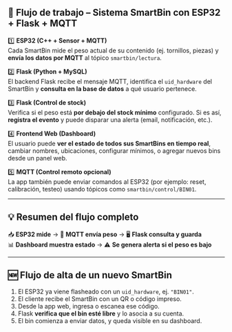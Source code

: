 ## 🧠 Flujo de trabajo – Sistema SmartBin con ESP32 + Flask + MQTT

1️⃣ **ESP32 (C++ + Sensor + MQTT)**  
Cada SmartBin mide el peso actual de su contenido (ej. tornillos, piezas) y **envía los datos por MQTT** al tópico `smartbin/lectura`.

2️⃣ **Flask (Python + MySQL)**  
El backend Flask recibe el mensaje MQTT, identifica el `uid_hardware` del SmartBin y **consulta en la base de datos** a qué usuario pertenece.

3️⃣ **Flask (Control de stock)**  
Verifica si el peso está **por debajo del stock mínimo** configurado. Si es así, **registra el evento** y puede disparar una alerta (email, notificación, etc.).

4️⃣ **Frontend Web (Dashboard)**  
El usuario puede **ver el estado de todos sus SmartBins en tiempo real**, cambiar nombres, ubicaciones, configurar mínimos, o agregar nuevos bins desde un panel web.

5️⃣ **MQTT (Control remoto opcional)**  
La app también puede enviar comandos al ESP32 (por ejemplo: reset, calibración, testeo) usando tópicos como `smartbin/control/BIN01`.

---

## 💡 Resumen del flujo completo

📥 **ESP32 mide** → 📡 **MQTT envía peso** → 🖥 **Flask consulta y guarda**  
📊 **Dashboard muestra estado** → ⚠️ **Se genera alerta si el peso es bajo**

---

## 🆕 Flujo de alta de un nuevo SmartBin

1. El ESP32 ya viene flasheado con un `uid_hardware`, ej. `"BIN01"`.
2. El cliente recibe el SmartBin con un QR o código impreso.
3. Desde la app web, ingresa o escanea ese código.
4. Flask **verifica que el bin esté libre** y lo asocia a su cuenta.
5. El bin comienza a enviar datos, y queda visible en su dashboard.